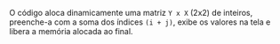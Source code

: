 O código aloca dinamicamente uma matriz `Y x X` (2x2) de inteiros, preenche-a com a soma dos índices `(i + j)`, exibe os valores na tela e libera a memória alocada ao final.